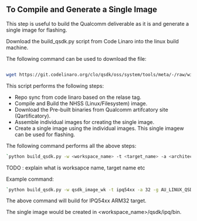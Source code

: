 ## To Compile and Generate a Single Image

This step is useful to build the Qualcomm deliverable as it is and generate a single image for flashing.

Download the build_qsdk.py script from Code Linaro into the linux build machine.

The following command can be used to download the file:
```bash

wget https://git.codelinaro.org/clo/qsdk/oss/system/tools/meta/-/raw/win.platform_tools.1.0.r29/scripts/build_qsdk.py`

```
This script performs the following steps:
-	Repo sync from code linaro based on the relase tag. 
-	Compile and Build the NHSS (Linux/Filesystem) image.
-	Download the Pre-built binaries from Qualcomm artifcatory site (Qartificatory).
-	Assemble individual images for creating the single image. 
-	Create a single image using the individual images. This single imagew can be used for flashing. 

The following command performs all the above steps:
```bash
`python build_qsdk.py -w <workspace_name> -t <target_name> -a <architecture bit 32|64> -g {<tag> <Qartificatory version> -b -p`
```
TODO : explain what is worksapce name, target name etc

Example command:
```bash
`python build_qsdk.py -w qsdk_image_wk -t ipq54xx -a 32 -g AU_LINUX_QSDK_NHSS.QSDK.13.0.5_TARGET_ALL.13.05.638.431.628 r13.0_00005.0 -b -p`
```
The above command will build for IPQ54xx ARM32 target.

The single image would be created in <workspace_name>/qsdk/ipq/bin. 
